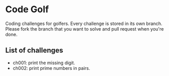 # Code Golf
Coding challenges for golfers. Every challenge is stored in its own branch. Please fork the branch that you want to solve and pull request when you're done.

## List of challenges
- ch001: print the missing digit.
- ch002: print prime numbers in pairs.
